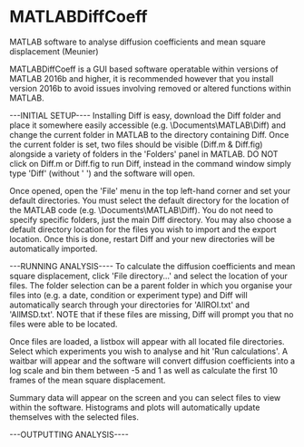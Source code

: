 # MATLABDiffCoeff
MATLAB software to analyse diffusion coefficients and mean square displacement (Meunier)

MATLABDiffCoeff is a GUI based software operatable within versions of MATLAB 2016b and higher, it is recommended however that you install version 2016b to avoid issues involving removed or altered functions within MATLAB.

---INITIAL SETUP----
Installing Diff is easy, download the Diff folder and place it somewhere easily accessible (e.g. \Documents\MATLAB\Diff) and change the current folder in MATLAB to the directory containing Diff. Once the current folder is set, two files should be visible (Diff.m & Diff.fig) alongside a variety of folders in the 'Folders' panel in MATLAB. DO NOT click on Diff.m or Diff.fig to run Diff, instead in the command window simply type 'Diff' (without ' ') and the software will open.

Once opened, open the 'File' menu in the top left-hand corner and set your default directories. You must select the default directory for the location of the MATLAB code (e.g. \Documents\MATLAB\Diff). You do not need to specify specific folders, just the main Diff directory. You may also choose a default directory location for the files you wish to import and the export location. Once this is done, restart Diff and your new directories will be automatically imported.

---RUNNING ANALYSIS----
To calculate the diffusion coefficients and mean square displacement, click 'File directory...' and select the location of your files. The folder selection can be a parent folder in which you organise your files into (e.g. a date, condition or experiment type) and Diff will automatically search through your directories for 'AllROI.txt' and 'AllMSD.txt'. NOTE that if these files are missing, Diff will prompt you that no files were able to be located.

Once files are loaded, a listbox will appear with all located file directories. Select which experiments you wish to analyse and hit 'Run calculations'. A waitbar will appear and the software will convert diffusion coefficients into a log scale and bin them between -5 and 1 as well as calculate the first 10 frames of the mean square displacement.

Summary data will appear on the screen and you can select files to view within the software. Histograms and plots will automatically update themselves with the selected files.

---OUTPUTTING ANALYSIS----
